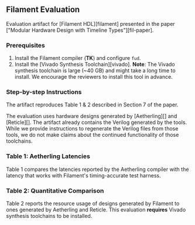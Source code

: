 ## Filament Evaluation

Evaluation artifact for [Filament HDL][filament] presented in the paper ["Modular Hardware Design with Timeline Types"][fil-paper].

### Prerequisites

1. Install the Filament compiler (**TK**) and configure `fud`.
2. Install the [Vivado Synthesis Toolchain][vivado]. **Note**: The Vivado synthesis toolchain is large (~40 GB) and might take a long time to install. We encourage the reviewers to install this tool in advance.

### Step-by-step Instructions

The artifact reproduces Table 1 & 2 described in Section 7 of the paper.

The evaluation uses hardware designs generated by [Aetherling][] and [Reticle][]. The artifact already contains the Verilog generated by the tools. While we provide instructions to regenerate the Verilog files from those tools, we do not make claims about the continued functionality of those toolchains.

### Table 1: Aetherling Latencies

Table 1 compares the latencies reported by the Aetherling compiler with the latency that works with Filament's timing-accurate test harness.

### Table 2: Quantitative Comparison

Table 2 reports the resource usage of designs generated by Filament to ones generated by Aetherling and Reticle. This evaluation **requires** Vivado synthesis toolchains to be installed.